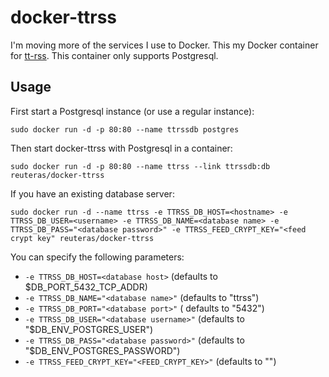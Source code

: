 # docker-ttrss

I'm moving more of the services I use to Docker. This my Docker container for [tt-rss](https://tt-rss.org/). This container only supports Postgresql.

## Usage

First start a Postgresql instance (or use a regular instance):

    sudo docker run -d -p 80:80 --name ttrssdb postgres

Then start docker-ttrss with Postgresql in a container:

    sudo docker run -d -p 80:80 --name ttrss --link ttrssdb:db reuteras/docker-ttrss

If you have an existing database server:

    sudo docker run -d --name ttrss -e TTRSS_DB_HOST=<hostname> -e TTRSS_DB_USER=<username> -e TTRSS_DB_NAME=<database name> -e TTRSS_DB_PASS="<database password>" -e TTRSS_FEED_CRYPT_KEY="<feed crypt key" reuteras/docker-ttrss

You can specify the following parameters:

* `-e TTRSS_DB_HOST=<database host>` (defaults to $DB_PORT_5432_TCP_ADDR)
* `-e TTRSS_DB_NAME="<database name>"` (defaults to "ttrss")
* `-e TTRSS_DB_PORT="<database port>"` ( defaults to "5432")
* `-e TTRSS_DB_USER="<database username>"` (defaults to "$DB_ENV_POSTGRES_USER")
* `-e TTRSS_DB_PASS="<database password>"` (defaults to "$DB_ENV_POSTGRES_PASSWORD")
* `-e TTRSS_FEED_CRYPT_KEY="<FEED_CRYPT_KEY>"` (defaults to "")

